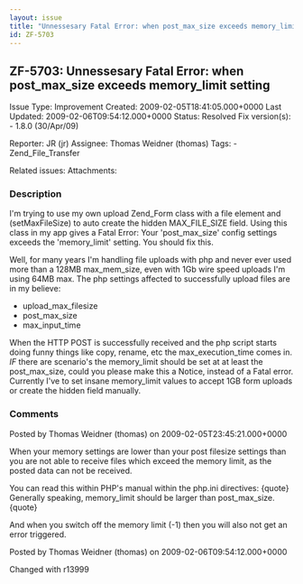 ```yaml
---
layout: issue
title: "Unnessesary Fatal Error: when post_max_size exceeds memory_limit setting"
id: ZF-5703
---
```


ZF-5703: Unnessesary Fatal Error: when post\_max\_size exceeds memory\_limit setting
------------------------------------------------------------------------------------

 Issue Type: Improvement Created: 2009-02-05T18:41:05.000+0000 Last Updated: 2009-02-06T09:54:12.000+0000 Status: Resolved Fix version(s): - 1.8.0 (30/Apr/09)
 
 Reporter:  JR (jr)  Assignee:  Thomas Weidner (thomas)  Tags: - Zend\_File\_Transfer
 
 Related issues: 
 Attachments: 
### Description

I'm trying to use my own upload Zend\_Form class with a file element and (setMaxFileSize) to auto create the hidden MAX\_FILE\_SIZE field. Using this class in my app gives a Fatal Error: Your 'post\_max\_size' config settings exceeds the 'memory\_limit' setting. You should fix this.

Well, for many years I'm handling file uploads with php and never ever used more than a 128MB max\_mem\_size, even with 1Gb wire speed uploads I'm using 64MB max. The php settings affected to successfully upload files are in my believe:

- upload\_max\_filesize
- post\_max\_size
- max\_input\_time

When the HTTP POST is successfully received and the php script starts doing funny things like copy, rename, etc the max\_execution\_time comes in. _IF_ there are scenario's the memory\_limit should be set at at least the post\_max\_size, could you please make this a Notice, instead of a Fatal error. Currently I've to set insane memory\_limit values to accept 1GB form uploads or create the hidden field manually.

 

 

### Comments

Posted by Thomas Weidner (thomas) on 2009-02-05T23:45:21.000+0000

When your memory settings are lower than your post filesize settings than you are not able to receive files which exceed the memory limit, as the posted data can not be received.

You can read this within PHP's manual within the php.ini directives: {quote} Generally speaking, memory\_limit should be larger than post\_max\_size. {quote}

And when you switch off the memory limit (-1) then you will also not get an error triggered.

 

 

Posted by Thomas Weidner (thomas) on 2009-02-06T09:54:12.000+0000

Changed with r13999

 

 
